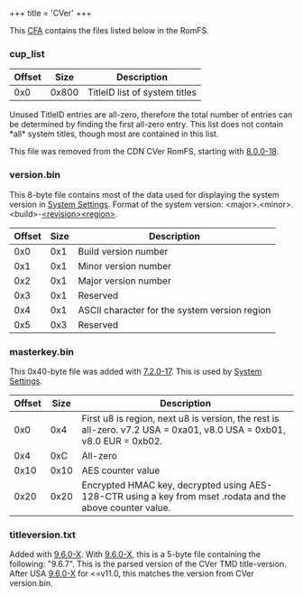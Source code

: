 +++
title = 'CVer'
+++

This [CFA](NCCH#CFA "wikilink") contains the files listed below in the
RomFS.

### cup_list

| Offset | Size  | Description                   |
|--------|-------|-------------------------------|
| 0x0    | 0x800 | TitleID list of system titles |

Unused TitleID entries are all-zero, therefore the total number of
entries can be determined by finding the first all-zero entry. This list
does not contain \*all\* system titles, though most are contained in
this list.

This file was removed from the CDN CVer RomFS, starting with
[8.0.0-18](8.0.0-18 "wikilink").

### version.bin

This 8-byte file contains most of the data used for displaying the
system version in [System Settings](System_Settings "wikilink"). Format
of the system version:
&lt;major&gt;.&lt;minor&gt;.&lt;build&gt;-[&lt;revision&gt;&lt;region&gt;](NVer "wikilink")</pre>.

| Offset | Size | Description                                   |
|--------|------|-----------------------------------------------|
| 0x0    | 0x1  | Build version number                          |
| 0x1    | 0x1  | Minor version number                          |
| 0x2    | 0x1  | Major version number                          |
| 0x3    | 0x1  | Reserved                                      |
| 0x4    | 0x1  | ASCII character for the system version region |
| 0x5    | 0x3  | Reserved                                      |

### masterkey.bin

This 0x40-byte file was added with [7.2.0-17](7.2.0-17 "wikilink"). This
is used by [System
Settings](System_Settings#Parental_Controls_Reset "wikilink").

| Offset | Size | Description                                                                                                         |
|--------|------|---------------------------------------------------------------------------------------------------------------------|
| 0x0    | 0x4  | First u8 is region, next u8 is version, the rest is all-zero. v7.2 USA = 0xa01, v8.0 USA = 0xb01, v8.0 EUR = 0xb02. |
| 0x4    | 0xC  | All-zero                                                                                                            |
| 0x10   | 0x10 | AES counter value                                                                                                   |
| 0x20   | 0x20 | Encrypted HMAC key, decrypted using AES-128-CTR using a key from mset .rodata and the above counter value.          |

### titleversion.txt

Added with [9.6.0-X](9.6.0-24 "wikilink"). With
[9.6.0-X](9.6.0-24 "wikilink"), this is a 5-byte file containing the
following: "9.6.7". This is the parsed version of the CVer TMD
title-version. After USA [9.6.0-X](9.6.0-24 "wikilink") for \<=v11.0,
this matches the version from CVer version.bin.
